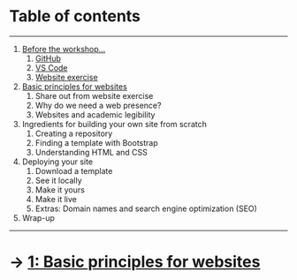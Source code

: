 # Table of contents

---

1. [Before the workshop...](BEFORE.md)
    1. [GitHub](BEFORE.md/#create-a-github-account-and-download-github-desktop)
    2. [VS Code](BEFORE.md/#vs-code)
    3. [Website exercise](BEFORE.md/#website-exercise)
2. [Basic principles for websites](PRINCIPLES.md)
    1. Share out from website exercise
    2. Why do we need a web presence?
    3. Websites and academic legibility
3. Ingredients for building your own site from scratch
    1. Creating a repository
    2. Finding a template with Bootstrap
    3. Understanding HTML and CSS
4. Deploying your site
    1. Download a template
    2. See it locally
    3. Make it yours
    4. Make it live
    5. Extras: Domain names and search engine optimization (SEO)
5. Wrap-up

---

# &rarr; [1: Basic principles for websites](PRINCIPLES.md)